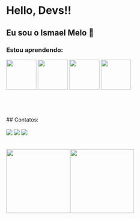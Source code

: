 #  Hello, Devs!!
## Eu sou o Ismael Melo :wave:

### Estou aprendendo:
<div> <img src="https://cdn.jsdelivr.net/gh/devicons/devicon/icons/nodejs/nodejs-original-wordmark.svg" width="80" height="80"/>
  <img src="https://cdn.jsdelivr.net/gh/devicons/devicon/icons/nestjs/nestjs-plain.svg"  width="80" height="80"/> <img src="https://cdn.jsdelivr.net/gh/devicons/devicon/icons/typescript/typescript-original.svg"  width="80" height="80" /> <img src="https://cdn.jsdelivr.net/gh/devicons/devicon/icons/javascript/javascript-original.svg"  width="80" height="80" /> </div> <br> <br> <br> <br>
    ## Contatos:  <div> <br> <a href="https://instagram.com/ismaelmelo0819" target="_blank"> <img src="https://img.shields.io/badge/-Instagram-%23E4405F?style=for-the-badge&logo=instagram&logoColor=white" target="_blank"></a> <img src="https://img.shields.io/badge/Gmail-D14836?style=for-the-badge&logo=gmail&logoColor=white" target="_blank"></a> <a href="https://www.linkedin.com/in/IsmaelMeloFinamore" target="_blank"><img src="https://img.shields.io/badge/-LinkedIn-%230077B5?style=for-the-badge&logo=linkedin&logoColor=white" target="_blank"></a>   </div>
          <br> <br>  <div> <a href="https://github.com/IsmaelMF9469"><img height="170em" src="https://github-readme-stats.vercel.app/api/top-langs/?username=IsmaelMF9469&layout=compact&langs_count=7&theme=dracula"/><img height="170em" src="https://github-readme-stats.vercel.app/api?username=IsmaelMF9469&show_icons=true&theme=dracula&include_all_commits=true&count_private=true"/> </div>
